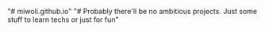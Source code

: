 "# miwoli.github.io"
"# Probably there'll be no ambitious projects. Just some stuff to learn techs or just for fun"

